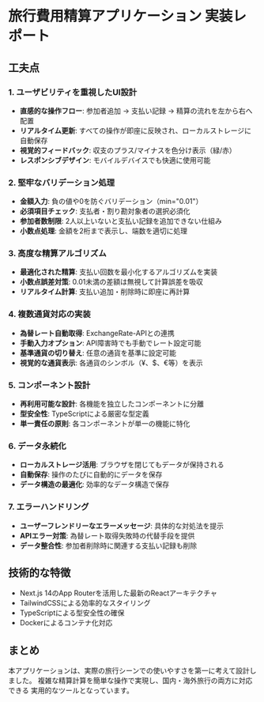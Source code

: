 # 旅行費用精算アプリケーション 実装レポート

## 工夫点

### 1. ユーザビリティを重視したUI設計
- **直感的な操作フロー**: 参加者追加 → 支払い記録 → 精算の流れを左から右へ配置
- **リアルタイム更新**: すべての操作が即座に反映され、ローカルストレージに自動保存
- **視覚的フィードバック**: 収支のプラス/マイナスを色分け表示（緑/赤）
- **レスポンシブデザイン**: モバイルデバイスでも快適に使用可能

### 2. 堅牢なバリデーション処理
- **金額入力**: 負の値や0を防ぐバリデーション（min="0.01"）
- **必須項目チェック**: 支払者・割り勘対象者の選択必須化
- **参加者数制限**: 2人以上いないと支払い記録を追加できない仕組み
- **小数点処理**: 金額を2桁まで表示し、端数を適切に処理

### 3. 高度な精算アルゴリズム
- **最適化された精算**: 支払い回数を最小化するアルゴリズムを実装
- **小数点誤差対策**: 0.01未満の差額は無視して計算誤差を吸収
- **リアルタイム計算**: 支払い追加・削除時に即座に再計算

### 4. 複数通貨対応の実装
- **為替レート自動取得**: ExchangeRate-APIとの連携
- **手動入力オプション**: API障害時でも手動でレート設定可能
- **基準通貨の切り替え**: 任意の通貨を基準に設定可能
- **視覚的な通貨表示**: 各通貨のシンボル（¥、$、€等）を表示

### 5. コンポーネント設計
- **再利用可能な設計**: 各機能を独立したコンポーネントに分離
- **型安全性**: TypeScriptによる厳密な型定義
- **単一責任の原則**: 各コンポーネントが単一の機能に特化

### 6. データ永続化
- **ローカルストレージ活用**: ブラウザを閉じてもデータが保持される
- **自動保存**: 操作のたびに自動的にデータを保存
- **データ構造の最適化**: 効率的なデータ構造で保存

### 7. エラーハンドリング
- **ユーザーフレンドリーなエラーメッセージ**: 具体的な対処法を提示
- **APIエラー対策**: 為替レート取得失敗時の代替手段を提供
- **データ整合性**: 参加者削除時に関連する支払い記録も削除

## 技術的な特徴
- Next.js 14のApp Routerを活用した最新のReactアーキテクチャ
- TailwindCSSによる効率的なスタイリング
- TypeScriptによる型安全性の確保
- Dockerによるコンテナ化対応

## まとめ
本アプリケーションは、実際の旅行シーンでの使いやすさを第一に考えて設計しました。
複雑な精算計算を簡単な操作で実現し、国内・海外旅行の両方に対応できる
実用的なツールとなっています。